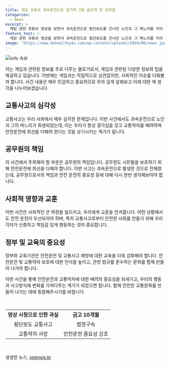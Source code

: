 ```yaml
---
title: 게임 유튜브 과속운전으로 일가족 2명 숨지게 한 공무원
categories:
  - News
excerpt: >
  게임 관련 유튜브 영상을 보면서 과속운전으로 횡단보도를 건너던 노인과 그 며느리를 치어 숨지게 한 공무원이 금고 10개월을 선고받았다. 공무원은 사고 당시 유튜브 영상을 보고 있었으나, 재판부는 영상 시청의 영향으로 과실이 있었다고 판단했다. 피해자 유족의 합의와 직위 해제 등이 관련된 상황으로, A씨와 검찰이 양형 부당을 이유로 항소하고 징계 절차가 진행 중이다. (150자)
feature_text: >
  게임 관련 유튜브 영상을 보면서 과속운전으로 횡단보도를 건너던 노인과 그 며느리를 치어 숨지게 한 공무원이 금고 10개월을 선고받았다. 공무원은 사고 당시 유튜브 영상을 보고 있었으나, 재판부는 영상 시청의 영향으로 과실이 있었다고 판단했다. 피해자 유족의 합의와 직위 해제 등이 관련된 상황으로, A씨와 검찰이 양형 부당을 이유로 항소하고 징계 절차가 진행 중이다. (150자)
image: 'https://www.behealthy4u.com/wp-content/uploads/2024/06/news.jpg'
---
```


<p><img src="https://www.behealthy4u.com/wp-content/uploads/2024/06/news.jpg" alt="info 속보" /></p>

<p>저는 게임과 관련된 정보를 주로 다루는 블로거로서, 게임과 관련된 다양한 정보와 팁을 제공하고 있습니다. 이번에는 게임과는 직접적으로 상관없지만, 사회적인 이슈를 다뤄볼까 합니다. 사건 내용은 매우 민감하고 중요하므로 주의 깊게 살펴보고 이에 대한 제 생각을 나누어보겠습니다.</p>

<h2 data-ke-size="size26">교통사고의 심각성</h2>

<p data-ke-size="size16">교통사고는 우리 사회에서 매우 심각한 문제입니다. 이번 사건에서도 과속운전으로 노인과 그의 며느리가 희생되었는데, 이는 우리가 항상 경각심을 갖고 교통약자를 배려하며 안전운전에 최선을 다해야 한다는 것을 상기시키는 계기가 됩니다.</p>

<h2 data-ke-size="size26">공무원의 책임</h2>

<p data-ke-size="size16">이 사건에서 주목해야 할 부분은 공무원의 책임입니다. 공무원도 시민들을 보호하기 위해 안전운전에 최선을 다해야 합니다. 이번 사고는 과속운전으로 발생한 것으로 전해졌는데, 공무원으로서의 책임과 안전 운전의 중요성 등에 대해 다시 한번 생각해보아야 합니다.</p>

<h2 data-ke-size="size26">사회적 영향과 교훈</h2>

<p data-ke-size="size16">이번 사건은 사회적인 큰 파장을 일으키고, 우리에게 교훈을 안겨줍니다. 어떤 상황에서도 안전 운전이 우선되어야 하며, 특히 교통사고로부터 안전한 사회를 만들기 위해 우리 각자가 신중하고 책임감 있게 행동하는 것이 중요합니다.</p>

<h2 data-ke-size="size26">정부 및 교육의 중요성</h2>

<p data-ke-size="size16">정부와 교육기관은 안전운전 및 교통사고 예방에 대한 교육을 더욱 강화해야 합니다. 안전운전 및 교통약자 보호에 대한 인식을 높이고, 관련 법규를 준수하는 문화를 함께 만들어 나가야 합니다.</p>

<p>이번 사건을 통해 안전운전과 교통약자에 대한 배려의 중요성을 되새기고, 우리의 행동과 사고방식에 변화를 가져다주는 계기가 되었으면 합니다. 함께 안전한 교통문화를 만들어 나가는 데에 동참해주시기를 바랍니다.</p>

<p data-ke-size="size16">&nbsp;</p>

<table>
    <tbody>
        <tr>
            <td style="text-align: center; height: 17px;"><b>영상 시청으로 인한 과실</b></td>
            <td style="text-align: center; height: 17px;"><b>금고 10개월</b></td>
        </tr>
        <tr>
            <td style="text-align: center; height: 17px;">횡단보도 교통사고</td>
            <td style="text-align: center; height: 17px;">법정구속</td>
        </tr>
        <tr>
            <td style="text-align: center; height: 17px;">교통약자 사망</td>
            <td style="text-align: center; height: 17px;">안전운전 중요성 강조</td>
        </tr>
    </tbody>
</table>

<p data-ke-size="size16">&nbsp;</p>
생생한 뉴스, <a href="https://opensis.kr" rel="dofollow">opensis.kr</a>



